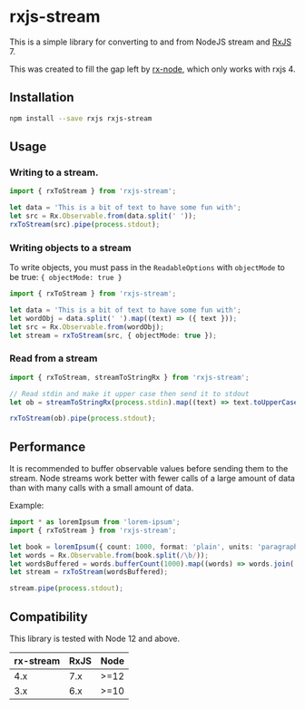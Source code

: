 # rxjs-stream

This is a simple library for converting to and from NodeJS stream and [RxJS](https://rxjs.dev/) 7.

This was created to fill the gap left by [rx-node](https://www.npmjs.com/package/rx-node),
which only works with rxjs 4.

## Installation

```sh
npm install --save rxjs rxjs-stream
```

## Usage

### Writing to a stream.

```typescript
import { rxToStream } from 'rxjs-stream';

let data = 'This is a bit of text to have some fun with';
let src = Rx.Observable.from(data.split(' '));
rxToStream(src).pipe(process.stdout);
```

### Writing objects to a stream

To write objects, you must pass in the `ReadableOptions` with `objectMode` to be true: `{ objectMode: true }`

```typescript
import { rxToStream } from 'rxjs-stream';

let data = 'This is a bit of text to have some fun with';
let wordObj = data.split(' ').map((text) => ({ text }));
let src = Rx.Observable.from(wordObj);
let stream = rxToStream(src, { objectMode: true });
```

### Read from a stream

```typescript
import { rxToStream, streamToStringRx } from 'rxjs-stream';

// Read stdin and make it upper case then send it to stdout
let ob = streamToStringRx(process.stdin).map((text) => text.toUpperCase());

rxToStream(ob).pipe(process.stdout);
```

## Performance

It is recommended to buffer observable values before sending them to the stream.
Node streams work better with fewer calls of a large amount of data than with many
calls with a small amount of data.

Example:

```typescript
import * as loremIpsum from 'lorem-ipsum';
import { rxToStream } from 'rxjs-stream';

let book = loremIpsum({ count: 1000, format: 'plain', units: 'paragraphs' });
let words = Rx.Observable.from(book.split(/\b/));
let wordsBuffered = words.bufferCount(1000).map((words) => words.join(''));
let stream = rxToStream(wordsBuffered);

stream.pipe(process.stdout);
```

## Compatibility

This library is tested with Node 12 and above.

| rx-stream | RxJS | Node |
| --------- | ---- | ---- |
| 4.x       | 7.x  | >=12 |
| 3.x       | 6.x  | >=10 |
